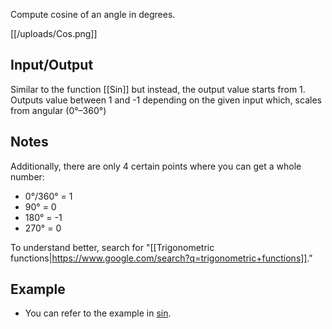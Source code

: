 Compute cosine of an angle in degrees.

[[/uploads/Cos.png]]

## Input/Output
Similar to the function [[Sin]] but instead, the output value starts from 1. Outputs value between 1 and -1 depending on the given input which, scales from angular (0°–360°)

## Notes

Additionally, there are only 4 certain points where you can get a whole number:
- 0°/360° = 1
- 90° = 0
- 180° = -1
- 270° = 0

To understand better, search for "[[Trigonometric functions|https://www.google.com/search?q=trigonometric+functions]]."

## Example

- You can refer to the example in [sin](https://www.fancade.com/wiki/Blocks/Sin.md#example).